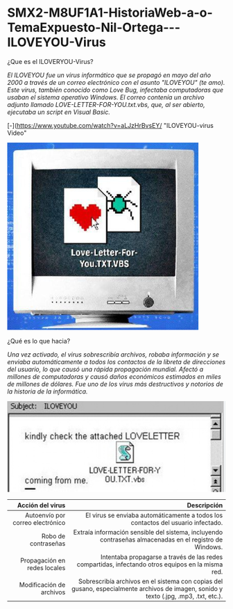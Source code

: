 # SMX2-M8UF1A1-HistoriaWeb-a-o-TemaExpuesto-Nil-Ortega---ILOVEYOU-Virus

¿Que es el ILOVERYOU-Virus?

*El ILOVEYOU fue un virus informático que se propagó en mayo del año 2000 a través de un correo electrónico con el asunto "ILOVEYOU" (te amo). Este virus, también conocido como Love Bug, infectaba computadoras que usaban el sistema operativo Windows. El correo contenía un archivo adjunto llamado LOVE-LETTER-FOR-YOU.txt.vbs, que, al ser abierto, ejecutaba un script en Visual Basic.*

[-](https://www.youtube.com/watch?v=aLJzHrBvsEY/ "ILOVEYOU-virus Video"

![LOVE](https://github.com/NilOrtega/SMX2-M8UF1A1-HistoriaWeb-a-o-TemaExpuesto-Nil-Ortega---ILOVEYOU-Virus/blob/main/LOVE.png "Titulo opcional de la imagen")

¿Qué es lo que hacia?

*Una vez activado, el virus sobrescribía archivos, robaba información y se enviaba automáticamente a todos los contactos de la libreta de direcciones del usuario, lo que causó una rápida propagación mundial. Afectó a millones de computadoras y causó daños económicos estimados en miles de millones de dólares. Fue uno de los virus más destructivos y notorios de la historia de 
la informática.*

![SC](https://github.com/NilOrtega/SMX2-M8UF1A1-HistoriaWeb-a-o-TemaExpuesto-Nil-Ortega---ILOVEYOU-Virus/blob/main/SC.png "Titulo opcional de la imagen")

|Acción del virus| Descripción|
|---------------:|---------------:|
|Autoenvío por correo electrónico|El virus se enviaba automáticamente a todos los contactos del usuario infectado.|
|Robo de contraseñas|Extraía información sensible del sistema, incluyendo contraseñas almacenadas en el registro de Windows.|
|Propagación en redes locales|Intentaba propagarse a través de las redes compartidas, infectando otros equipos en la misma red.|
|Modificación de archivos|Sobrescribía archivos en el sistema con copias del gusano, especialmente archivos de imagen, sonido y texto (.jpg, .mp3, .txt, etc.).|